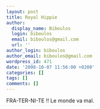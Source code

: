 ```yaml
---
layout: post
title: Royal Hippie
author:
  display_name: Biboulos
  login: biboulos
  email: biboulos@gmail.com
  url: ''
author_login: biboulos
author_email: biboulos@gmail.com
wordpress_id: 471
date: '2008-10-07 11:56:00 +0200'
categories: []
tags: []
comments: []
---
```

FRA-TER-NI-TE !!
Le monde va mal.
